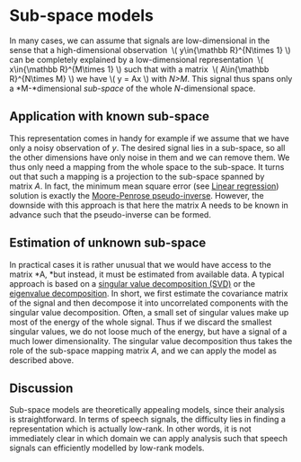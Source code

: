 # Sub-space models

<div class="contentLayout2">

<div class="columnLayout two-equal" layout="two-equal">

<div class="cell normal" data-type="normal">

<div class="innerCell">

In many cases, we can assume that signals are low-dimensional in the
sense that a high-dimensional observation  \\( y\\in{\\mathbb
R}^{N\\times 1} \\) can be completely explained by a low-dimensional
representation  \\( x\\in{\\mathbb R}^{M\\times 1} \\) such that with a
matrix  \\( A\\in{\\mathbb R}^{N\\times M} \\) we have \\( y = Ax \\)
with *N\>M*. This signal thus spans only a *M-*dimensional *sub-space*
of the whole *N*-dimensional space.

</div>

</div>

<div class="cell normal" data-type="normal">

<div class="innerCell">

  

</div>

</div>

</div>

<div class="columnLayout two-equal" layout="two-equal">

<div class="cell normal" data-type="normal">

<div class="innerCell">

## Application with known sub-space

This representation comes in handy for example if we assume that we have
only a noisy observation of *y*. The desired signal lies in a sub-space,
so all the other dimensions have only noise in them and we can remove
them. We thus only need a mapping from the whole space to the sub-space.
It turns out that such a mapping is a projection to the sub-space
spanned by matrix *A*. In fact, the minimum mean square error (see
[Linear regression](Linear_regression)) solution is exactly the
[Moore-Penrose
pseudo-inverse](https://en.wikipedia.org/wiki/Moore%E2%80%93Penrose_inverse).
However, the downside with this approach is that here the matrix A needs
to be known in advance such that the pseudo-inverse can be formed.

</div>

</div>

<div class="cell normal" data-type="normal">

<div class="innerCell">

  

</div>

</div>

</div>

<div class="columnLayout two-equal" layout="two-equal">

<div class="cell normal" data-type="normal">

<div class="innerCell">

## Estimation of unknown sub-space

In practical cases it is rather unusual that we would have access to the
matrix *A, *but instead, it must be estimated from available data. A
typical approach is based on a [singular value decomposition
(SVD)](https://en.wikipedia.org/wiki/Singular_value_decomposition) or
the [eigenvalue
decomposition](https://en.wikipedia.org/wiki/Eigendecomposition_of_a_matrix).
In short, we first estimate the covariance matrix of the signal and then
decompose it into uncorrelated components with the singular value
decomposition. Often, a small set of singular values make up most of the
energy of the whole signal. Thus if we discard the smallest singular
values, we do not loose much of the energy, but have a signal of a much
lower dimensionality. The singular value decomposition thus takes the
role of the sub-space mapping matrix *A*, and we can apply the model as
described above.

</div>

</div>

<div class="cell normal" data-type="normal">

<div class="innerCell">

  

</div>

</div>

</div>

<div class="columnLayout two-equal" layout="two-equal">

<div class="cell normal" data-type="normal">

<div class="innerCell">

## Discussion

Sub-space models are theoretically appealing models, since their
analysis is straightforward. In terms of speech signals, the difficulty
lies in finding a representation which is actually low-rank. In other
words, it is not immediately clear in which domain we can apply analysis
such that speech signals can efficiently modelled by low-rank models. 

</div>

</div>

<div class="cell normal" data-type="normal">

<div class="innerCell">

  

</div>

</div>

</div>

</div>
